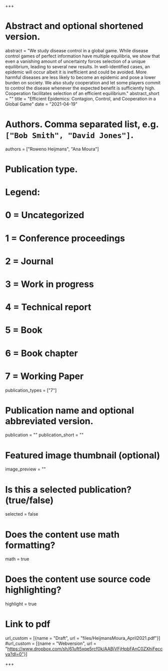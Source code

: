 +++
# Abstract and optional shortened version.
abstract = "We study disease control in a global game. While disease control games of perfect information have multiple equilibria, we show that even a vanishing amount of uncertainty forces selection of a unique equilibrium, leading to several new results. In well-identified cases, an epidemic will occur albeit it is inefficient and could be avoided. More harmful diseases are less likely to become an epidemic and pose a lower burden on society. We also study cooperation and let some players commit to control the disease whenever the expected benefit is sufficiently high. Cooperation facilitates selection of an efficient equilibrium."
abstract_short = ""
title = "Efficient Epidemics: Contagion, Control, and Cooperation in a Global Game"
date = "2021-04-19"

# Authors. Comma separated list, e.g. `["Bob Smith", "David Jones"]`.
authors = ["Roweno Heijmans", "Ana Moura"]

# Publication type.
# Legend:
# 0 = Uncategorized
# 1 = Conference proceedings
# 2 = Journal
# 3 = Work in progress
# 4 = Technical report
# 5 = Book
# 6 = Book chapter
# 7 = Working Paper
publication_types = ["7"]

# Publication name and optional abbreviated version.
publication = ""
publication_short = ""
              
# Featured image thumbnail (optional)
image_preview = ""

# Is this a selected publication? (true/false)
selected = false

# Does the content use math formatting?
math = true

# Does the content use source code highlighting?
highlight = true

# Link to pdf
url_custom = [{name = "Draft", url = "files/HeijmansMoura_April2021.pdf"}]
#url_custom = [{name = "Webversion", url = "https://www.dropbox.com/sh/61uft5xqe5rcf0k/AABjVFjHpbFAnC0ZXhiFeccya?dl=0"}]


+++
